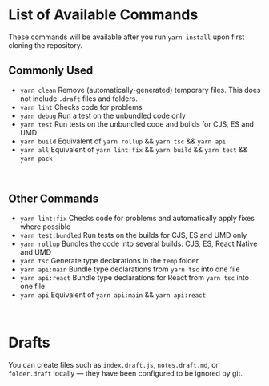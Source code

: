# List of Available Commands
These commands will be available after you run `yarn install` upon first cloning the repository.

## Commonly Used
* `yarn clean` Remove (automatically-generated) temporary files. This does not include `.draft` files and folders.
* `yarn lint` Checks code for problems
* `yarn debug` Run a test on the unbundled code only
* `yarn test` Run tests on the unbundled code and builds for CJS, ES and UMD
* `yarn build` Equivalent of `yarn rollup` && `yarn tsc` && `yarn api`
* `yarn all` Equivalent of `yarn lint:fix` && `yarn build` && `yarn test` && `yarn pack`

<br/>

## Other Commands
* `yarn lint:fix` Checks code for problems and automatically apply fixes where possible
* `yarn test:bundled` Run tests on the builds for CJS, ES and UMD only
* `yarn rollup` Bundles the code into several builds: CJS, ES, React Native and UMD
* `yarn tsc` Generate type declarations in the `temp` folder
* `yarn api:main` Bundle type declarations from `yarn tsc` into one file
* `yarn api:react` Bundle type declarations for React from `yarn tsc` into one file
* `yarn api` Equivalent of `yarn api:main` && `yarn api:react`

<br/>

# Drafts
You can create files such as `index.draft.js`,  `notes.draft.md`, or `folder.draft` locally — they have been configured to be ignored by git.

<br/>
